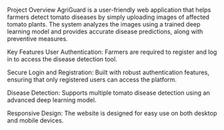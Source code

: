 Project Overview 
AgriGuard is a user-friendly web application that helps farmers detect tomato diseases by simply uploading images of affected tomato plants. The system analyzes the images 
using a trained deep learning model and provides accurate disease predictions, along with preventive measures.

Key Features
User Authentication: Farmers are required to register and log in to access the disease detection tool.

Secure Login and Registration: Built with robust authentication features, ensuring that only registered users can access the platform.

Disease Detection: Supports multiple tomato disease detection using an advanced deep learning model.

Responsive Design: The website is designed for easy use on both desktop and mobile devices.

